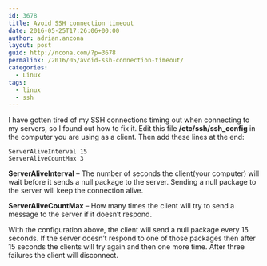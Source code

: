 ```yaml
---
id: 3678
title: Avoid SSH connection timeout
date: 2016-05-25T17:26:06+00:00
author: adrian.ancona
layout: post
guid: http://ncona.com/?p=3678
permalink: /2016/05/avoid-ssh-connection-timeout/
categories:
  - Linux
tags:
  - linux
  - ssh
---
```

I have gotten tired of my SSH connections timing out when connecting to my servers, so I found out how to fix it. Edit this file **/etc/ssh/ssh_config** in the computer you are using as a client. Then add these lines at the end:

```
ServerAliveInterval 15
ServerAliveCountMax 3
```

**ServerAliveInterval** &#8211; The number of seconds the client(your computer) will wait before it sends a null package to the server. Sending a null package to the server will keep the connection alive.

**ServerAliveCountMax** &#8211; How many times the client will try to send a message to the server if it doesn&#8217;t respond.

With the configuration above, the client will send a null package every 15 seconds. If the server doesn&#8217;t respond to one of those packages then after 15 seconds the clients will try again and then one more time. After three failures the client will disconnect.

